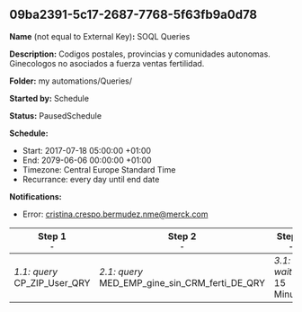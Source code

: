 ## 09ba2391-5c17-2687-7768-5f63fb9a0d78

**Name** (not equal to External Key)**:** SOQL Queries

**Description:** Codigos postales, provincias y comunidades autonomas. 
Ginecologos no asociados a fuerza ventas fertilidad.

**Folder:** my automations/Queries/

**Started by:** Schedule

**Status:** PausedSchedule

**Schedule:**

* Start: 2017-07-18 05:00:00 +01:00
* End: 2079-06-06 00:00:00 +01:00
* Timezone: Central Europe Standard Time
* Recurrance: every day until end date

**Notifications:**

* Error: cristina.crespo.bermudez.nme@merck.com

| Step 1<br>_<small>-</small>_ | Step 2<br>_<small>-</small>_ | Step 3<br>_<small>-</small>_ | Step 4<br>_<small>-</small>_ |
| --- | --- | --- | --- |
| _1.1: query_<br>CP_ZIP_User_QRY | _2.1: query_<br>MED_EMP_gine_sin_CRM_ferti_DE_QRY | _3.1: wait_<br>15 Minutes | _4.1: query_<br>CP_PROVINCIA_User_QRY |
